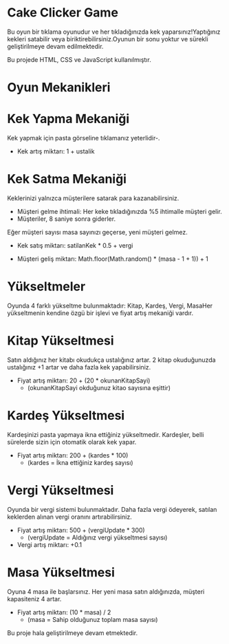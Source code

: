 # Cake Clicker Game

Bu oyun bir tıklama oyunudur ve her tıkladığınızda kek yaparsınız!Yaptığınız kekleri satabilir veya biriktirebilirsiniz.Oyunun bir sonu yoktur ve sürekli geliştirilmeye devam edilmektedir.

Bu projede HTML, CSS ve JavaScript kullanılmıştır.

#  Oyun Mekanikleri

# Kek Yapma Mekaniği

Kek yapmak için pasta görseline tıklamanız yeterlidir-.
- Kek artış miktarı: 1 + ustalik

# Kek Satma Mekaniği

Keklerinizi yalnızca müşterilere satarak para kazanabilirsiniz.

- Müşteri gelme ihtimali: Her keke tıkladığınızda %5 ihtimalle müşteri gelir.
- Müşteriler, 8 saniye sonra giderler.

Eğer müşteri sayısı masa sayınızı geçerse, yeni müşteri gelmez.

- Kek satış miktarı: satilanKek * 0.5 + vergi

- Müşteri geliş miktarı: Math.floor(Math.random() * (masa - 1 + 1)) + 1

# Yükseltmeler

Oyunda 4 farklı yükseltme bulunmaktadır: Kitap, Kardeş, Vergi, MasaHer yükseltmenin kendine özgü bir işlevi ve fiyat artış mekaniği vardır.

# Kitap Yükseltmesi

Satın aldığınız her kitabı okudukça ustalığınız artar.
2 kitap okuduğunuzda ustalığınız +1 artar ve daha fazla kek yapabilirsiniz.
- Fiyat artış miktarı: 20 + (20 * okunanKitapSayi)
  - (okunanKitapSayi okduğunuz kitao sayısına eşittir)

# Kardeş Yükseltmesi

Kardeşinizi pasta yapmaya ikna ettiğiniz yükseltmedir.
Kardeşler, belli sürelerde sizin için otomatik olarak kek yapar.

- Fiyat artış miktarı: 200 + (kardes * 100)
  - (kardes = İkna ettiğiniz kardeş sayısı)

# Vergi Yükseltmesi

Oyunda bir vergi sistemi bulunmaktadır.
Daha fazla vergi ödeyerek, satılan keklerden alınan vergi oranını artırabilirsiniz.

- Fiyat artış miktarı: 500 + (vergiUpdate * 300)
  - (vergiUpdate = Aldığınız vergi yükseltmesi sayısı)
- Vergi artış miktarı: +0.1

# Masa Yükseltmesi

Oyuna 4 masa ile başlarsınız.
Her yeni masa satın aldığınızda, müşteri kapasiteniz 4 artar.

- Fiyat artış miktarı: (10 * masa) / 2
  - (masa = Sahip olduğunuz toplam masa sayısı)


Bu proje hala geliştirilmeye devam etmektedir.



